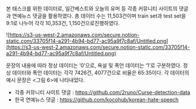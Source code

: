 본 태스크를 위한 데이터로, 일간베스트와 오늘의 유머 등 각종 커뮤니티 사이트의 댓글과 연예뉴스 댓글을 활용하였다. 총 데이터 수는 11,503건이며 train set과 test set을 9:1로 나누어 각각 10,353건, 1,150건으로진행하였다.

![https://s3-us-west-2.amazonaws.com/secure.notion-static.com/33705f14-a291-4b94-bd77-ac95a9f7c8af/Untitled.png](https://s3-us-west-2.amazonaws.com/secure.notion-static.com/33705f14-a291-4b94-bd77-ac95a9f7c8af/Untitled.png)

문장의 내용에 따라 정상 데이터는 ‘0’으로, 욕설 및 폭언 데이터는 ‘1’로 구분하였다. 정상 데이터와 폭언 데이터는 각각 7426건, 4077건으로 비율은 65:35이다. 각 데이터의 예시 문장은 <그림 6>에 나타내었다.

- 각종 커뮤니티 사이트 댓글 : https://github.com/2runo/Curse-detection-data
- 한국 연예뉴스 댓글 : https://github.com/kocohub/korean-hate-speech
